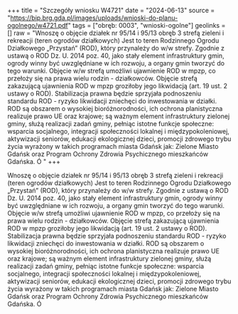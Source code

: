 +++
title = "Szczegóły wniosku W4721"
date = "2024-06-13"
source = "https://bip.brg.gda.pl/images/uploads/wnioski-do-planu-ogolnego/w4721.pdf"
tags = ["obręb: 0003", "wnioski-ogolne"]
geolinks = []
raw = "Wnoszę o objęcie działek nr 95/14 i 95/13 obręb 3 strefą zieleni i rekreacji (teren ogrodów działkowych) Jest to teren Rodzinnego Ogrodu Działkowego „Przystań” (ROD), który przynależy do w/w strefy. Zgodnie z ustawą o ROD Dz. U. 2014 poz. 40, jako stały element infrastruktury gmin, ogrody winny być uwzględniane w ich rozwoju, a organy gmin tworzyć do tego warunki. Objęcie w/w strefą umożliwi ujawnienie ROD w mpzp, co przełoży się na prawa wielu rodzin - działkowców. Objęcie strefą zakazującą ujawnienia ROD w mpzp groziłoby jego likwidacją (art. 19 ust. 2 ustawy o ROD). Stabilizacja prawna będzie sprzyjała podnoszeniu standardu ROD - ryzyko likwidacji zniechęci do inwestowania w działki. ROD są obszarem o wysokiej bioróżnorodności, ich ochrona planistyczna realizuje prawo UE oraz krajowe; są ważnym element  infrastruktury zielonej gminy, służą realizacji zadań gminy, pełniąc istotne funkcje społeczne: wsparcia  socjalnego, integracji społeczności lokalnej i międzypokoleniowej, aktywizacji seniorów, edukacji ekologicznej  dzieci, promocji zdrowego trybu życia wyrażony w takich programach miasta Gdańsk jak: Zielone Miasto  Gdańsk oraz Program Ochrony Zdrowia Psychicznego mieszkańców Gdańska. Ó  "
+++

Wnoszę o objęcie działek nr 95/14 i 95/13 obręb 3 strefą zieleni i rekreacji (teren ogrodów
działkowych) Jest to teren Rodzinnego Ogrodu Działkowego „Przystań” (ROD), który przynależy do w/w strefy.
Zgodnie z ustawą o ROD Dz. U. 2014 poz. 40, jako stały element infrastruktury gmin, ogrody winny być
uwzględniane w ich rozwoju, a organy gmin tworzyć do tego warunki. Objęcie w/w strefą umożliwi ujawnienie
ROD w mpzp, co przełoży się na prawa wielu rodzin - działkowców. Objęcie strefą zakazującą ujawnienia ROD
w mpzp groziłoby jego likwidacją (art. 19 ust. 2 ustawy o ROD). Stabilizacja prawna będzie sprzyjała
podnoszeniu standardu ROD - ryzyko likwidacji zniechęci do inwestowania w działki. ROD są obszarem o
wysokiej bioróżnorodności, ich ochrona planistyczna realizuje prawo UE oraz krajowe; są ważnym element 
infrastruktury zielonej gminy, służą realizacji zadań gminy, pełniąc istotne funkcje społeczne: wsparcia 
socjalnego, integracji społeczności lokalnej i międzypokoleniowej, aktywizacji seniorów, edukacji ekologicznej 
dzieci, promocji zdrowego trybu życia wyrażony w takich programach miasta Gdańsk jak: Zielone Miasto 
Gdańsk oraz Program Ochrony Zdrowia Psychicznego mieszkańców Gdańska. Ó 



